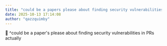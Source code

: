 ```yaml
---
title: "could be a papers please about finding security vulnerabilities in PRs actually"
date: 2025-10-13 17:14:08
author: "qazzquimby"
---
```


💭 ^could be a paper's please about finding security vulnerabilities in PRs actually